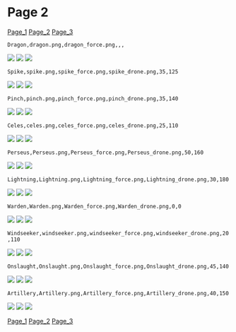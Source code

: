 # Page 2
[Page_1](./Page_1.md)
[Page_2](./Page_2.md)
[Page_3](./Page_3.md)

`Dragon,dragon.png,dragon_force.png,,,`

![](https://github.com/areon546/NovaDriftCustomSkinRepository/raw/main/custom_skins/dragon.png)
![](https://github.com/areon546/NovaDriftCustomSkinRepository/raw/main/custom_skins/dragon_force.png)
![](https://github.com/areon546/NovaDriftCustomSkinRepository/raw/main/custom_skins/)


`Spike,spike.png,spike_force.png,spike_drone.png,35,125`

![](https://github.com/areon546/NovaDriftCustomSkinRepository/raw/main/custom_skins/spike.png)
![](https://github.com/areon546/NovaDriftCustomSkinRepository/raw/main/custom_skins/spike_force.png)
![](https://github.com/areon546/NovaDriftCustomSkinRepository/raw/main/custom_skins/spike_drone.png)


`Pinch,pinch.png,pinch_force.png,pinch_drone.png,35,140`

![](https://github.com/areon546/NovaDriftCustomSkinRepository/raw/main/custom_skins/pinch.png)
![](https://github.com/areon546/NovaDriftCustomSkinRepository/raw/main/custom_skins/pinch_force.png)
![](https://github.com/areon546/NovaDriftCustomSkinRepository/raw/main/custom_skins/pinch_drone.png)


`Celes,celes.png,celes_force.png,celes_drone.png,25,110`

![](https://github.com/areon546/NovaDriftCustomSkinRepository/raw/main/custom_skins/celes.png)
![](https://github.com/areon546/NovaDriftCustomSkinRepository/raw/main/custom_skins/celes_force.png)
![](https://github.com/areon546/NovaDriftCustomSkinRepository/raw/main/custom_skins/celes_drone.png)


`Perseus,Perseus.png,Perseus_force.png,Perseus_drone.png,50,160`

![](https://github.com/areon546/NovaDriftCustomSkinRepository/raw/main/custom_skins/Perseus.png)
![](https://github.com/areon546/NovaDriftCustomSkinRepository/raw/main/custom_skins/Perseus_force.png)
![](https://github.com/areon546/NovaDriftCustomSkinRepository/raw/main/custom_skins/Perseus_drone.png)


`Lightning,Lightning.png,Lightning_force.png,Lightning_drone.png,30,180`

![](https://github.com/areon546/NovaDriftCustomSkinRepository/raw/main/custom_skins/Lightning.png)
![](https://github.com/areon546/NovaDriftCustomSkinRepository/raw/main/custom_skins/Lightning_force.png)
![](https://github.com/areon546/NovaDriftCustomSkinRepository/raw/main/custom_skins/Lightning_drone.png)


`Warden,Warden.png,Warden_force.png,Warden_drone.png,0,0`

![](https://github.com/areon546/NovaDriftCustomSkinRepository/raw/main/custom_skins/Warden.png)
![](https://github.com/areon546/NovaDriftCustomSkinRepository/raw/main/custom_skins/Warden_force.png)
![](https://github.com/areon546/NovaDriftCustomSkinRepository/raw/main/custom_skins/Warden_drone.png)


`Windseeker,windseeker.png,windseeker_force.png,windseeker_drone.png,20,110`

![](https://github.com/areon546/NovaDriftCustomSkinRepository/raw/main/custom_skins/windseeker.png)
![](https://github.com/areon546/NovaDriftCustomSkinRepository/raw/main/custom_skins/windseeker_force.png)
![](https://github.com/areon546/NovaDriftCustomSkinRepository/raw/main/custom_skins/windseeker_drone.png)


`Onslaught,Onslaught.png,Onslaught_force.png,Onslaught_drone.png,45,140`

![](https://github.com/areon546/NovaDriftCustomSkinRepository/raw/main/custom_skins/Onslaught.png)
![](https://github.com/areon546/NovaDriftCustomSkinRepository/raw/main/custom_skins/Onslaught_force.png)
![](https://github.com/areon546/NovaDriftCustomSkinRepository/raw/main/custom_skins/Onslaught_drone.png)


`Artillery,Artillery.png,Artillery_force.png,Artillery_drone.png,40,150`

![](https://github.com/areon546/NovaDriftCustomSkinRepository/raw/main/custom_skins/Artillery.png)
![](https://github.com/areon546/NovaDriftCustomSkinRepository/raw/main/custom_skins/Artillery_force.png)
![](https://github.com/areon546/NovaDriftCustomSkinRepository/raw/main/custom_skins/Artillery_drone.png)

[Page_1](./Page_1.md)
[Page_2](./Page_2.md)
[Page_3](./Page_3.md)
